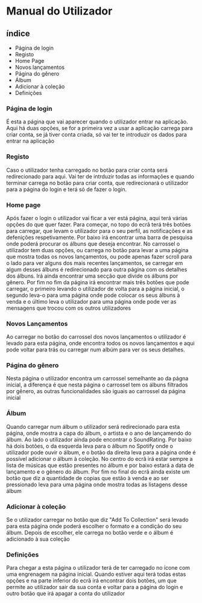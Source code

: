 # Manual do Utilizador
## índice
 * Página de login 
 * Registo
 * Home Page
 * Novos lançamentos
 * Página do gênero
 * Álbum
 * Adicionar à coleção
 * Definições
### Página de login 

 É esta a página que vai aparecer quando o utilizador entrar na aplicação. Aqui há duas opções, se for a primeira vez a usar a aplicação carrega para criar conta, se já tiver conta criada, só vai ter te introduzir os dados para entrar na aplicação

### Registo

 Caso o utilizador tenha carregado no botão para criar conta será redirecionado para aqui. Vai ter de intrduzir todas as informações e quando terminar carrega no botão para criar conta, que redirecionará o utilizador para a página do login e terá só de fazer o login.

### Home page 

Após fazer o login o utilizador vai ficar a ver está página, aqui terá várias opções do que quer fazer. Para começar, no topo do ecrã terá três botões para carregar, que levam o utilizador para o seu perfil, as notificações e as defenições respetivamente. Por baixo irá encontrar uma barra de pesquisa onde poderá procurar os álbuns que deseja encontrar. No carrossel o utilizador tem duas opções, ou carrega no botão para levar a uma página que mostra todas os novos lançamentos, ou pode apenas fazer scroll para o lado para ver alguns dos mais recentes lançamentos, se carregar em algum desses álbuns é redirecionado para outra página com os detalhes dos álbuns. Irá ainda encontrar uma secção que divide os álbuns por gênero. Por fim no fim da página irá encontrar mais três botões que pode carregar, o primeiro levando o utilizador de volta para a página inicial, o segundo leva-o para uma página onde pode colocar os seus álbuns à venda e o último leva o utilizador para uma página onde pode ver as mensagens que trocou com os outros utilizadores
 
### Novos Lançamentos

Ao carregar no botão do carrossel dos novos lançamentos o utilizador é levado para esta página, onde encontra todos os novos lançamentos e aqui pode voltar para trás ou carregar num albúm para ver os seus detalhes.

### Página do gênero

Nesta página o utilizador encontra um carrossel semelhante ao da págna inicial, a diferença é que nesta página o carrossel tem os álbuns filtrados por gênero, as outras funcionalidades são iguais ao carrossel da página inicial

### Álbum 

Quando carregar num álbum o utilizador será redirecionado para esta página, onde mostra a capa do álbum, o artista e o ano de lançamendo do álbum. Ao lado o utilizador ainda pode encontrar o SoundRating. Por baixo há dois botões, o da esquerda leva para o álbum no Spotify onde o utilizador pode ouvir o álbum, e o botão da direita leva para a página onde é possível adicionar o álbum à coleção. No centro do ecrã irá estar sempre a lista de músicas que estão presentes no álbum e por baixo estará a data de lançamento e o gênero do álbum. Por fim no final do ecrã ainda existe um botão que diz a quantidade de copias que estão à venda e ao ser pressionado leva para uma página onde mostra todas as listagens desse álbum

### Adicionar à coleção

Se o utilizador carregar no botão que diz "Add To Collection" será levado para esta página onde poderá escolher o formato e a condição do seu álbum. Depois de escolher, ele carrega no botão verde e o álbum é adicionado à sua coleção

### Definições 

Para chegar a esta página o utilizador terá de ter carregado no ícone com uma engrenagem na página inicial. Quando estiver aqui terá todas estas opções e na parte inferior do ecrã irá encontrar dois botões, um que permite ao utilizador sair da sua conta e voltar para a página do login e outro botão que irá apagar a conta do utilizador 
